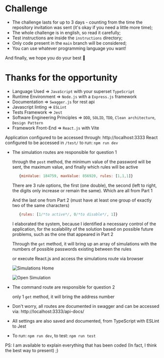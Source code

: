 # Challenge

- The challenge lasts for up to 3 days - counting from the time the repository invitation was sent (it's okay if you need a little more time);
- The whole challenge is in english, so read it carefully;
- Test instructions are inside the `instructions` directory;
- Only code present in the `main` branch will be considered;
- You can use whatever programming language you want!

And finally, we hope you do your best 🥇

# Thanks for the opportunity 

  - Language Used => `JavaScript` with your superset `TypeScript`
  - Runtime Environment => `Node.js` with a `Express.js` framework
  - Documentation => `Swagger.js` for rest api
  - Javascript linting => `ESLint`
  - Tests Framework => `Jest`
  - Software Engineering Principles => `DDD`, `SOLID`, `TDD`, `Clean architecture`, `Design Pattern` 
  - Framework Front-End => `React.js` with Vite

  Application configured to be accessed through: http://localhost:3333
  React configured to be accessed in `/test/` to run: `npm run dev`

  - The simulation routes are responsible for question 1

     through the `post` method, the minimum value of the password will be sent, the maximum value, and finally which rules will be active  

     ```javascript
        {minValue: 184759, maxValue: 856920, rules: [1,1,1]}
     ```

     There are 3 rule options, the first (one double), the second (left to right, the digits only increase or remain the same). Which are all from Part 1
     
     And the last one from Part 2 (must have at least one group of exactly two of the same characters)

     ```javascript
        {rules: [1/*to active*/, 0/*to disable*/, 1]}
     ```

     I elaborated the system, because I identified a necessary control of the application, for the scalability of the solution based on possible future problems, such as the one that appeared in Part 2

     Through the `get` method, it will bring up an array of simulations with the numbers of possible passwords existing between the rules

     or execute React.js and access the simulations route via browser

     ![Simulations Home](https://github.com/guitartarotti/test-javascript/blob/main/simulations-home.PNG)

     ![Open Simulation](https://github.com/guitartarotti/test-javascript/blob/main/simulation.PNG)

  - The command route are responsible for question 2

    only 1 `get` method, it will bring the address number


  - Don't worry, all routes are documented in swagger and can be accessed via: http://localhost:3333/api-docs/

  - All settings are also saved and documented, from TypeScript with ESLint to Jest

  - To run: `npm run dev`, to test: `npm run test`


  PS: I am available to explain everything that has been coded (In fact, I think the best way to present) ;)